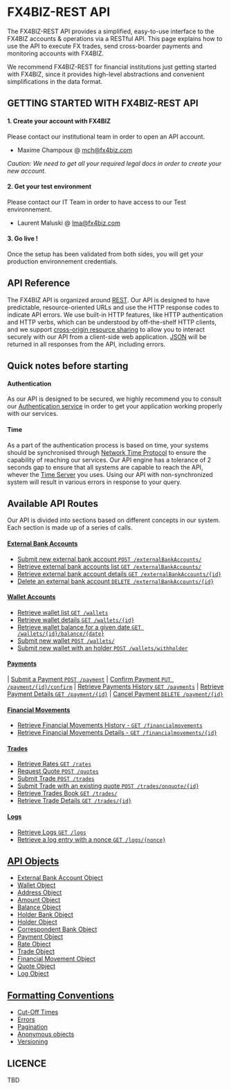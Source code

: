 # FX4BIZ-REST API #

The FX4BIZ-REST API provides a simplified, easy-to-use interface to the FX4BIZ accounts & operations via a RESTful API. This page explains how to use the API to execute FX trades, send cross-boarder payments and monitoring accounts with FX4BIZ.

We recommend FX4BIZ-REST for financial institutions just getting started with FX4BIZ, since it provides high-level abstractions and convenient simplifications in the data format. 

## GETTING STARTED WITH FX4BIZ-REST API ##

#### 1. Create your account with FX4BIZ ####

Please contact our institutional team in order to open an API account.
* Maxime Champoux @ mch@fx4biz.com

*Caution: We need to get all your required legal docs in order to create your new account.*

#### 2. Get your test environment ####

Please contact our IT Team in order to have access to our Test environnement.
* Laurent Maluski @ lma@fx4biz.com

#### 3. Go live ! ####

Once the setup has been validated from both sides, you will get your production environnement credentials.

## API Reference ##

The FX4BIZ API is organized around [REST](http://en.wikipedia.org/wiki/Representational_state_transfer). Our API is designed to have predictable, resource-oriented URLs and use the HTTP response codes to indicate API errors. We use built-in HTTP features, like HTTP authentication and HTTP verbs, which can be understood by off-the-shelf HTTP clients, and we support [cross-origin resource sharing](http://en.wikipedia.org/wiki/Representational_state_transfer) to allow you to interact securely with our API from a client-side web application. [JSON](http://www.json.org/) will be returned in all responses from the API, including errors.

## Quick notes before starting ##

#### Authentication ####

As our API is designed to be secured, we highly recommend you to consult our [Authentication service](./services/authenticationService.md) in order to get your application working properly with our services.

#### Time ####

As a part of the authentication process is based on time, your systems should be synchronised through [Network Time Protocol](http://en.wikipedia.org/wiki/Network_Time_Protocol) to ensure the capability of reaching our services. Our API engine has a tolerance of 2 seconds gap to ensure that all systems are capable to reach the API, whever the [Time Server](http://en.wikipedia.org/wiki/Time_server) you uses. Using our API with non-synchronized system will result in various errors in response to your query.

## Available API Routes ##

Our API is divided into sections based on different concepts in our system. Each section is made up of a series of calls.

#### [External Bank Accounts](./services/externalbankaccountService.md) ####

* [Submit new external bank account `POST /externalBankAccounts/`](./services/externalbankaccountService.md#post_externalbankaccounts)
* [Retrieve external bank accounts list `GET /externalBankAccounts/`](./services/externalbankaccountService.md#cget_externalbankaccounts)
* [Retrieve external bank account details `GET /externalBankAccounts/{id}`](./services/externalbankaccountService.md#get_externalbankaccounts)
* [Delete an external bank account `DELETE /externalBankAccounts/{id}`](./services/externalbankaccountService.md#delete_externalbankaccounts)

#### [Wallet Accounts](./services/walletService.md) ####

* [Retrieve wallet list `GET /wallets`](./services/walletService.md#cget_wallets)
* [Retrieve wallet details `GET /wallets/{id}`](./services/walletService.md#get_wallets)
* [Retrieve wallet balance for a given date `GET /wallets/{id}/balance/{date}`](./services/walletService.md#get_wallets_balance)
* [Submit new wallet `POST /wallets/`](./services/walletService.md#post_wallets)
* [Submit new wallet with an holder `POST /wallets/withholder`](./services/walletService.md#post_wallets_with_holder)

#### [Payments](./services/paymentService.md) ####

| [Submit a Payment `POST /payment`](./services/paymentService.md#post_payments)
| [Confirm Payment `PUT /payment/{id}/confirm`](./services/paymentService.md#put_payments_confirm)
| [Retrieve Payments History `GET /payments`](./services/paymentService.md#cget_payments)
| [Retrieve Payment Details `GET /payment/{id}`](./services/paymentService.md#get_payments)
| [Cancel Payment `DELETE /payment/{id}`](./services/paymentService.md#delete_payments)

#### [Financial Movements](./services/financialmovementService.md) ####

* [Retrieve Financial Movements History - `GET /financialmovements`](./services/financialmovementService.md#cget_financialmovements)
* [Retrieve Financial Movements Details - `GET /financialmovements/{id}`](./services/financialmovementService.md#get_financialmovements)

#### [Trades](./services/tradeService.md) ####

* [Retrieve Rates `GET /rates`](./services/tradeService.md#get_rates)
* [Request Quote `POST /quotes`](./services/tradeService.md#post_quotes)
* [Submit Trade `POST /trades`](./services/tradeService.md#post_trades)
* [Submit Trade with an existing quote `POST /trades/onquote/{id}`](./services/tradeService.md#post_trades_on_quote)
* [Retrieve Trades Book `GET /trades/`](./services/tradeService.md#cget_trades)
* [Retrieve Trade Details `GET /trades/{id}`](./services/tradeService.md#get_trades)

#### [Logs](./services/logService.md) ####

* [Retrieve Logs `GET /logs`](./services/logService.md#get_logs) 
* [Retrieve a log entry with a nonce `GET /logs/{nonce}`](./services/logService.md#get_log) 

## [API Objects](./objects/objects.md) ##

* [External Bank Account Object](./objects/objects.md#account_object)
* [Wallet Object](./objects/objects.md#wallet_object)
* [Address Object](./objects/objects.md#address_object)
* [Amount Object](./objects/objects.md#amount_object)
* [Balance Object](./objects/objects.md#balance_object)
* [Holder Bank Object](./objects/objects.md#beneficiary_bank_object)
* [Holder Object](./objects/objects.md#beneficiary_object)
* [Correspondent Bank Object](./objects/objects.md#correspondent_bank_object)
* [Payment Object](./objects/objects.md#payment_object)
* [Rate Object](./objects/objects.md#rate_object)
* [Trade Object](./objects/objects.md#trade_object)
* [Financial Movement Object](./objects/objects.md#financial_movement_object)
* [Quote Object](./objects/objects.md#trade_object)
* [Log Object](./objects/objects.md#log_object)

## [Formatting Conventions](./conventions/formatingConventions.md) ##

* [Cut-Off Times](./conventions/formatingConventions.md#cut_off_times)
* [Errors](./conventions/formatingConventions.md#errors_conventions)
* [Pagination](./conventions/formatingConventions.md#pagination)
* [Anonymous objects](./conventions/formatingConventions.md#anonymous_object)
* [Versioning](./conventions/formatingConventions.md#versioning)

## LICENCE ##

TBD